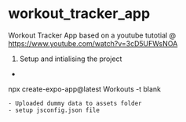 # workout_tracker_app
 Workout Tracker App based on a youtube tutotial @ https://www.youtube.com/watch?v=3cD5UFWsNOA

1. Setup and intialising the project
- ```Code 
npx create-expo-app@latest Workouts -t blank 
```
- Uploaded dummy data to assets folder
- setup jsconfig.json file